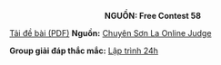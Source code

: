**<center>NGUỒN: Free Contest 58</center>**

[Tải đề bài (PDF)](/statements/2312/DOFF.pdf)
**Nguồn:** [Chuyên Sơn La Online Judge](http://csloj.ddns.net/)

**Group giải đáp thắc mắc:** [Lập trình 24h](https://www.facebook.com/groups/1386904321519984)